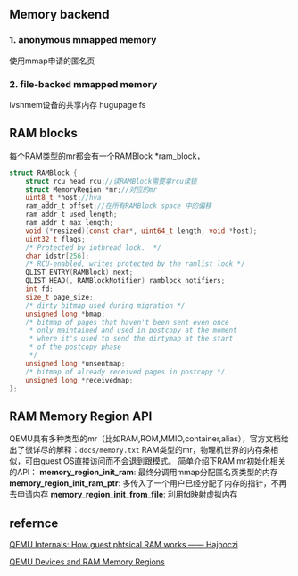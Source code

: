 ## Memory backend
### 1. anonymous mmapped memory
使用mmap申请的匿名页
### 2. file-backed mmapped memory
ivshmem设备的共享内存
hugupage fs

## RAM blocks
每个RAM类型的mr都会有一个RAMBlock *ram_block，

``` c
struct RAMBlock {
    struct rcu_head rcu;//读RAMBlock需要拿rcu读锁
    struct MemoryRegion *mr;//对应的mr
    uint8_t *host;//hva
    ram_addr_t offset;//在所有RAMBlock space 中的偏移
    ram_addr_t used_length;
    ram_addr_t max_length;
    void (*resized)(const char*, uint64_t length, void *host);
    uint32_t flags;
    /* Protected by iothread lock.  */
    char idstr[256];
    /* RCU-enabled, writes protected by the ramlist lock */
    QLIST_ENTRY(RAMBlock) next;
    QLIST_HEAD(, RAMBlockNotifier) ramblock_notifiers;
    int fd;
    size_t page_size;
    /* dirty bitmap used during migration */
    unsigned long *bmap;
    /* bitmap of pages that haven't been sent even once
     * only maintained and used in postcopy at the moment
     * where it's used to send the dirtymap at the start
     * of the postcopy phase
     */
    unsigned long *unsentmap;
    /* bitmap of already received pages in postcopy */
    unsigned long *receivedmap;
};

```



## RAM Memory Region API
QEMU具有多种类型的mr（比如RAM,ROM,MMIO,container,alias），官方文档给出了很详尽的解释：`docs/memory.txt`
RAM类型的mr，物理机世界的内存条相似，可由guest OS直接访问而不会退到跟模式。
简单介绍下RAM mr初始化相关的API：
**memory_region_init_ram**:
最终分调用mmap分配匿名页类型的内存
**memory_region_init_ram_ptr**:
多传入了一个用户已经分配了内存的指针，不再去申请内存
**memory_region_init_from_file**:
利用fd映射虚拟内存

## refernce
[QEMU Internals: How guest phtsical RAM works —— Hajnoczi
](http://blog.vmsplice.net/2016/01/qemu-internals-how-guest-physical-ram.html)

[QEMU Devices and RAM Memory Regions](http://nairobi-embedded.org/050_devices_and_ram_memory_regions.html)